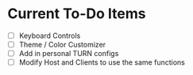 # Current To-Do Items
- [ ] Keyboard Controls
- [ ] Theme / Color Customizer
- [ ] Add in personal TURN configs
- [ ] Modify Host and Clients to use the same functions
